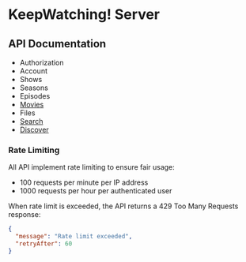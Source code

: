 # KeepWatching! Server

## API Documentation
* Authorization
* Account
* Shows
* Seasons
* Episodes
* [Movies](resources/movies.md)
* Files
* [Search](resources/search.md)
* [Discover](resources/discover.md)

### Rate Limiting
All API implement rate limiting to ensure fair usage:
- 100 requests per minute per IP address
- 1000 requests per hour per authenticated user

When rate limit is exceeded, the API returns a 429 Too Many Requests response:
```json
{
  "message": "Rate limit exceeded",
  "retryAfter": 60
}
```